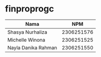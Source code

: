 # finproprogc


| Nama                | NPM        |
| ------------------- | ---------- |
| Shasya Nurhaliza    | 2306251576 |
| Michelle Winona     | 2306251525 |
| Nayla Danika Rahman | 2306251550 |
